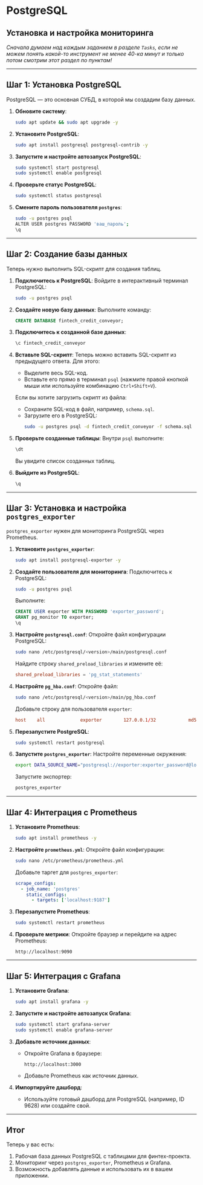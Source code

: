 # PostgreSQL

## Установка и настройка мониторинга

_Сначала думаем над каждым заданием в разделе `Tasks`, если не можем понять какой-то инструмент не менее 40-ка минут и только потом смотрим этот раздел по пунктам!_

---

## **Шаг 1: Установка PostgreSQL**
PostgreSQL — это основная СУБД, в которой мы создадим базу данных.

1. **Обновите систему**:
   ```bash
   sudo apt update && sudo apt upgrade -y
   ```

2. **Установите PostgreSQL**:
   ```bash
   sudo apt install postgresql postgresql-contrib -y
   ```

3. **Запустите и настройте автозапуск PostgreSQL**:
   ```bash
   sudo systemctl start postgresql
   sudo systemctl enable postgresql
   ```

4. **Проверьте статус PostgreSQL**:
   ```bash
   sudo systemctl status postgresql
   ```

5. **Смените пароль пользователя `postgres`**:
   ```bash
   sudo -u postgres psql
   ALTER USER postgres PASSWORD 'ваш_пароль';
   \q
   ```

---

## **Шаг 2: Создание базы данных**
Теперь нужно выполнить SQL-скрипт для создания таблиц.

1. **Подключитесь к PostgreSQL**:
   Войдите в интерактивный терминал PostgreSQL:
   ```bash
   sudo -u postgres psql
   ```

2. **Создайте новую базу данных**:
   Выполните команду:
   ```sql
   CREATE DATABASE fintech_credit_conveyor;
   ```

3. **Подключитесь к созданной базе данных**:
   ```sql
   \c fintech_credit_conveyor
   ```

4. **Вставьте SQL-скрипт**:
   Теперь можно вставить SQL-скрипт из предыдущего ответа. Для этого:
   - Выделите весь SQL-код.
   - Вставьте его прямо в терминал `psql` (нажмите правой кнопкой мыши или используйте комбинацию `Ctrl+Shift+V`).

   Если вы хотите загрузить скрипт из файла:
   - Сохраните SQL-код в файл, например, `schema.sql`.
   - Загрузите его в PostgreSQL:
     ```bash
     sudo -u postgres psql -d fintech_credit_conveyor -f schema.sql
     ```

5. **Проверьте созданные таблицы**:
   Внутри `psql` выполните:
   ```sql
   \dt
   ```
   Вы увидите список созданных таблиц.

6. **Выйдите из PostgreSQL**:
   ```sql
   \q
   ```

---

## **Шаг 3: Установка и настройка `postgres_exporter`**
`postgres_exporter` нужен для мониторинга PostgreSQL через Prometheus.

1. **Установите `postgres_exporter`**:
   ```bash
   sudo apt install postgresql-exporter -y
   ```

2. **Создайте пользователя для мониторинга**:
   Подключитесь к PostgreSQL:
   ```bash
   sudo -u postgres psql
   ```
   Выполните:
   ```sql
   CREATE USER exporter WITH PASSWORD 'exporter_password';
   GRANT pg_monitor TO exporter;
   \q
   ```

3. **Настройте `postgresql.conf`**:
   Откройте файл конфигурации PostgreSQL:
   ```bash
   sudo nano /etc/postgresql/<version>/main/postgresql.conf
   ```
   Найдите строку `shared_preload_libraries` и измените её:
   ```conf
   shared_preload_libraries = 'pg_stat_statements'
   ```

4. **Настройте `pg_hba.conf`**:
   Откройте файл:
   ```bash
   sudo nano /etc/postgresql/<version>/main/pg_hba.conf
   ```
   Добавьте строку для пользователя `exporter`:
   ```conf
   host    all             exporter        127.0.0.1/32            md5
   ```

5. **Перезапустите PostgreSQL**:
   ```bash
   sudo systemctl restart postgresql
   ```

6. **Запустите `postgres_exporter`**:
   Настройте переменные окружения:
   ```bash
   export DATA_SOURCE_NAME="postgresql://exporter:exporter_password@localhost:5432/fintech_credit_conveyor?sslmode=disable"
   ```
   Запустите экспортер:
   ```bash
   postgres_exporter
   ```

---

## **Шаг 4: Интеграция с Prometheus**
1. **Установите Prometheus**:
   ```bash
   sudo apt install prometheus -y
   ```

2. **Настройте `prometheus.yml`**:
   Откройте файл конфигурации:
   ```bash
   sudo nano /etc/prometheus/prometheus.yml
   ```
   Добавьте таргет для `postgres_exporter`:
   ```yaml
   scrape_configs:
     - job_name: 'postgres'
       static_configs:
         - targets: ['localhost:9187']
   ```

3. **Перезапустите Prometheus**:
   ```bash
   sudo systemctl restart prometheus
   ```

4. **Проверьте метрики**:
   Откройте браузер и перейдите на адрес Prometheus:
   ```
   http://localhost:9090
   ```

---

## **Шаг 5: Интеграция с Grafana**
1. **Установите Grafana**:
   ```bash
   sudo apt install grafana -y
   ```

2. **Запустите и настройте автозапуск Grafana**:
   ```bash
   sudo systemctl start grafana-server
   sudo systemctl enable grafana-server
   ```

3. **Добавьте источник данных**:
   - Откройте Grafana в браузере:
     ```
     http://localhost:3000
     ```
   - Добавьте Prometheus как источник данных.

4. **Импортируйте дашборд**:
   - Используйте готовый дашборд для PostgreSQL (например, ID 9628) или создайте свой.

---

## **Итог**
Теперь у вас есть:
1. Рабочая база данных PostgreSQL с таблицами для финтех-проекта.
2. Мониторинг через `postgres_exporter`, Prometheus и Grafana.
3. Возможность добавлять данные и использовать их в вашем приложении.
